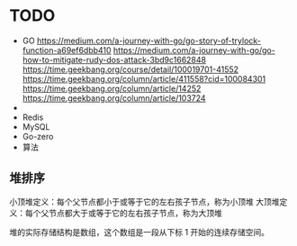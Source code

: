 # TODO
- GO
  https://medium.com/a-journey-with-go/go-story-of-trylock-function-a69ef6dbb410
  https://medium.com/a-journey-with-go/go-how-to-mitigate-rudy-dos-attack-3bd9c1662848
  https://time.geekbang.org/course/detail/100019701-41552
  https://time.geekbang.org/column/article/411558?cid=100084301
  https://time.geekbang.org/column/article/14252
  https://time.geekbang.org/column/article/103724
- 
- Redis
- MySQL
- Go-zero
- 算法




## 堆排序
小顶堆定义：每个父节点都小于或等于它的左右孩子节点，称为小顶堆
大顶堆定义：每个父节点都大于或等于它的左右孩子节点，称为大顶堆

堆的实际存储结构是数组，这个数组是一段从下标 1 开始的连续存储空间。